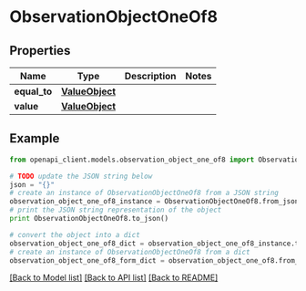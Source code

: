# ObservationObjectOneOf8


## Properties
Name | Type | Description | Notes
------------ | ------------- | ------------- | -------------
**equal_to** | [**ValueObject**](ValueObject.md) |  | 
**value** | [**ValueObject**](ValueObject.md) |  | 

## Example

```python
from openapi_client.models.observation_object_one_of8 import ObservationObjectOneOf8

# TODO update the JSON string below
json = "{}"
# create an instance of ObservationObjectOneOf8 from a JSON string
observation_object_one_of8_instance = ObservationObjectOneOf8.from_json(json)
# print the JSON string representation of the object
print ObservationObjectOneOf8.to_json()

# convert the object into a dict
observation_object_one_of8_dict = observation_object_one_of8_instance.to_dict()
# create an instance of ObservationObjectOneOf8 from a dict
observation_object_one_of8_form_dict = observation_object_one_of8.from_dict(observation_object_one_of8_dict)
```
[[Back to Model list]](../README.md#documentation-for-models) [[Back to API list]](../README.md#documentation-for-api-endpoints) [[Back to README]](../README.md)


